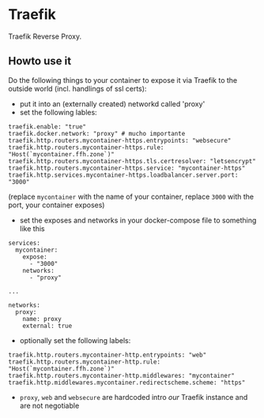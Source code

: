 Traefik
=========

Traefik Reverse Proxy.

Howto use it
----------------

Do the following things to your container to expose it via Traefik to the outside world (incl. handlings of ssl certs):

- put it into an (externally created) networkd called 'proxy'
- set the following lables:
```
traefik.enable: "true"
traefik.docker.network: "proxy" # mucho importante
traefik.http.routers.mycontainer-https.entrypoints: "websecure"
traefik.http.routers.mycontainer-https.rule: "Host(`mycontainer.ffh.zone`)"
traefik.http.routers.mycontainer-https.tls.certresolver: "letsencrypt"
traefik.http.routers.mycontainer-https.service: "mycontainer-https"
traefik.http.services.mycontainer-https.loadbalancer.server.port: "3000"
```
(replace `mycontainer` with the name of your container, replace `3000` with the port, your container exposes)
- set the exposes and networks in your docker-compose file to something like this
```
services:
  mycontainer:
    expose:
      - "3000"
    networks:
      - "proxy"

...

networks:
  proxy:
    name: proxy
    external: true
```
- optionally set the following labels:
```
traefik.http.routers.mycontainer-http.entrypoints: "web"
traefik.http.routers.mycontainer-http.rule: "Host(`mycontainer.ffh.zone`)"
traefik.http.routers.mycontainer-http.middlewares: "mycontainer"
traefik.http.middlewares.mycontainer.redirectscheme.scheme: "https"
```
- `proxy`, `web` and `websecure` are hardcoded intro _our_ Traefik instance and are not negotiable
